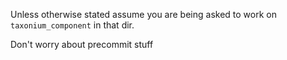 Unless otherwise stated assume you are being asked to work on `taxonium_component` in that dir.

Don't worry about precommit stuff